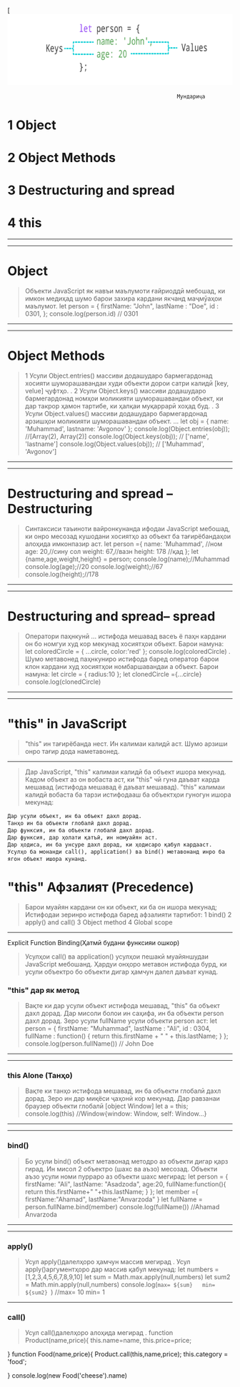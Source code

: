 
[![N|Solid](img_1.png)
```
                                                     Мундариҷа
```
#  1 Object
#  2 Object Methods
#  3 Destructuring and spread
#  4 this
***
***

# Object
> Объекти JavaScript як навъи маълумоти ғайриоддӣ мебошад, ки имкон медиҳад
шумо барои захира кардани якчанд
маҷмӯаҳои маълумот.
let person = {
    firstName: "John",
    lastName : "Doe",
    id       : 0301,
  };
  console.log(person.id) // 0301
  
  ***
  ***
# Object Methods
> 1 Усули Object.entries() массиви додашударо бармегардонад
хосияти шуморашавандаи худи объекти дорои сатри калидӣ [key,
velue] ҷуфтҳо.
.
2 Усули Object.keys() массиви додашударо бармегардонад
номҳои моликияти шуморашавандаи объект, ки дар такрор
ҳамон тартибе, ки ҳалқаи муқаррарӣ хоҳад буд.
.
3  Усули Object.values() массиви додашударо бармегардонад
арзишҳои моликияти шуморашавандаи объект.
...
let obj = {
    name: 'Muhammad',
    lastname: 'Avgonov'
};
console.log(Object.entries(obj)); //[Array(2), Array(2)]
console.log(Object.keys(obj)); // ['name', 'lastname']
console.log(Object.values(obj)); // ['Muhammad', 'Avgonov']
***
***
# Destructuring and spread – Destructuring
> Синтаксиси таъиноти вайронкунанда ифодаи JavaScript мебошад, ки онро месозад
кушодани хосиятҳо аз объект ба тағирёбандаҳои алоҳида имконпазир аст.
let person ={
    name: 'Muhammad', //ном
    age: 20,//сину сол
    weight: 67,//вазн
    height: 178 //қад
};
let {name,age,weight,height} = person;
console.log(name);//Muhammad
console.log(age);//20
console.log(weight);//67
console.log(height);//178
****
***
# Destructuring and spread– spread
> Оператори паҳнкунӣ ... истифода мешавад
васеъ ё паҳн кардани он
бо номгуи худ кор мекунад
хосиятҳои объект.
Барои намуна:
let coloredCircle = {
    ...circle,
    color:'red'
};
console.log(coloredCircle)
.
Шумо метавонед паҳнкуниро истифода баред
оператор барои клон кардани худ
хосиятҳои номбаршавандаи а
объект.
Барои намуна:
let circle = {
    radius:10
};
let clonedCircle ={...circle}
console.log(clonedCircle)
***
***
# "this" in JavaScript
> "this" ин тағирёбанда нест. Ин калимаи калидӣ аст.
Шумо арзиши онро тағир дода наметавонед.
***
>Дар JavaScript, "this" калимаи калидӣ ба объект ишора мекунад.
Кадом объект аз он вобаста аст, ки "this" чӣ гуна даъват карда мешавад (истифода мешавад ё даъват мешавад).
"this" калимаи калидӣ вобаста ба тарзи истифодааш ба объектҳои гуногун ишора мекунад:
```
Дар усули объект, ин ба объект дахл дорад.
Танҳо ин ба объекти глобалӣ дахл дорад.
Дар функсия, ин ба объекти глобалӣ дахл дорад.
Дар функсия, дар ҳолати қатъӣ, ин номуайян аст.
Дар ҳодиса, ин ба унсуре дахл дорад, ки ҳодисаро қабул кардааст.
Усулҳо ба монанди call(), application() ва bind() метавонанд инро ба ягон объект ишора кунанд.
```
# "this" Афзалият (Precedence)

>Барои муайян кардани он ки
объект, ки ба он ишора мекунад;
Истифодаи зеринро истифода баред
афзалияти тартибот:
1 bind()
2 apply() and call()
3 Object method
4 Global scope

***
Explicit Function Binding(Ҳатмӣ будани функсияи ошкор)
>Усулҳои call() ва application() усулҳои пешакӣ муайяншудаи JavaScript мебошанд.
Ҳардуи онҳоро метавон истифода бурд, ки усули объектро бо объекти дигар ҳамчун далел даъват кунад.

### "this" дар як метод
>Вақте ки дар усули объект истифода мешавад, "this" ба объект дахл дорад.
Дар мисоли болои ин саҳифа, ин ба объекти person  дахл дорад.
Зеро усули fullName усули объекти person  аст:
let person = {
    firstName: "Muhammad",
    lastName : "Ali",
    id       : 0304,
     fullName : function() {
     return this.firstName + " " + this.lastName;
    }
  };
  console.log(person.fullName()) // John Doe
  
  ***
  ***
### this Alone (Танҳо)
> Вақте ки танҳо истифода мешавад, ин ба объекти глобалӣ дахл дорад.
Зеро ин дар миқёси ҷаҳонӣ кор мекунад.
Дар равзанаи браузер объекти глобалӣ [object Window]
let a = this;
console.log(this) //Window{window: Window, self: Window...}
*****
***
### bind()
>Бо усули bind() объект метавонад методро аз объекти дигар қарз гирад.
Ин мисол 2 объектро (шахс ва аъзо) месозад.
Объекти аъзо усули номи пурраро аз объекти шахс мегирад:
let person = {
    firstName: "Ali",
    lastName: "Asadzoda",
    age:20,
    fullName:function(){
        return this.firstName+" "+this.lastName;
    }
};
let member ={
    firstName:"Ahamad",
    lastName:"Anvarzoda"
}
let fullName = person.fullName.bind(member)
console.log(fullName()) //Ahamad Anvarzoda

***
***
### apply() 
>Усул apply()далелҳоро ҳамчун массив мегирад .
Усул apply()аргументҳоро дар массив қабул мекунад:
let numbers = [1,2,3,4,5,6,7,8,9,10]
let sum = Math.max.apply(null,numbers)
let sum2 = Math.min.apply(null,numbers)
console.log(`max= ${sum}   min= ${sum2} `) //max= 10   min= 1 

***
### call()
>Усул call()далелҳоро алоҳида мегирад .
function Product(name,price){
    this.name=name,
    this.price=price;

}
function Food(name,price){
   Product.call(this,name,price);
   this.category = 'food';

}
console.log(new Food('cheese').name)






